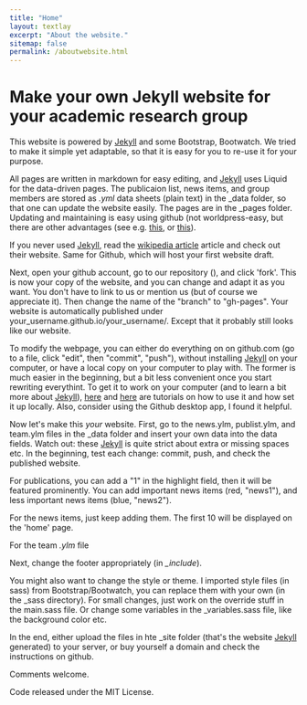 ```yaml
---
title: "Home"
layout: textlay
excerpt: "About the website."
sitemap: false
permalink: /aboutwebsite.html
---
```


# Make your own Jekyll website for your academic research group

This website is powered by [Jekyll](https://jekyllrb.com) and some Bootstrap, Bootwatch. We tried to make it simple yet adaptable, so that it is easy for you to re-use it for your purpose. 

All pages are written in markdown for easy editing, and [Jekyll](https://jekyllrb.com) uses Liquid for the data-driven pages. The publicaion list, news items, and group members are stored as *.yml* data sheets (plain text) in the _data folder, so that one can update the website easily. The pages are in the _pages folder. Updating and maintaining is easy using github (not worldpress-easy, but there are other advantages (see e.g. [this](https://www.taniarascia.com/make-a-static-website-with-jekyll/), or [this](http://www.webdesignerdepot.com/2015/11/jekyll-against-the-rest-of-the-world/)).

If you never used [Jekyll](https://jekyllrb.com), read the [wikipedia article](https://en.wikipedia.org/wiki/Jekyll_(software)) article and check out their website. Same for Github, which will host your first website draft. 

Next, open your github account, go to our repository (), and click 'fork'. This is now your copy of the website, and you can change and adapt it as you want. You don't have to link to us or mention us (but of course we appreciate it). Then change the name of the "branch" to "gh-pages".  Your website is automatically published under your_username.github.io/your_username/. Except that it probably still looks like our website. 

To modify the webpage, you can either do everything on on github.com (go to a file, click "edit", then "commit", "push"), without installing [Jekyll](https://jekyllrb.com) on your computer, or have a local copy on your computer to play with.  The former is much easier in the beginning, but a bit less convenient once you start rewriting everythint. To get it to work on your computer (and to learn a bit more about [Jekyll](https://jekyllrb.com)), [here](https://www.taniarascia.com/make-a-static-website-with-jekyll/) and [here](https://scotch.io/tutorials/getting-started-with-jekyll-plus-a-free-bootstrap-3-starter-theme) are tutorials on how to use it and how set it up locally. Also, consider using the Github desktop app, I found it helpful.  

Now let's make this *your* website. First, go to the news.ylm, publist.ylm, and team.ylm files in the _data folder and insert your own data into the data fields. Watch out: these [Jekyll](https://jekyllrb.com) is quite strict about extra or missing spaces etc. In the beginning, test each change: commit, push, and check the published website.

For publications, you can add a "1" in the highlight field, then it will be featured prominently. You can add important  news items (red, "news1"), and less important  news items (blue, "news2").

For the news items, just keep adding them. The first 10 will be displayed on the 'home' page.

For the team *.ylm* file

Next, change the footer appropriately (in *_include*).

You might also want to change the style or theme. I imported style files (in sass) from Bootstrap/Bootwatch, you can replace them with your own (in the _sass directory). For small changes, just work on the override stuff in the main.sass file. Or change some variables in the _variables.sass file, like the background color etc. 

In the end, either upload the files in hte _site folder (that's the website [Jekyll](https://jekyllrb.com) generated) to your server, or buy yourself a domain and check the instructions on github.

Comments welcome.

Code released under the MIT License.

